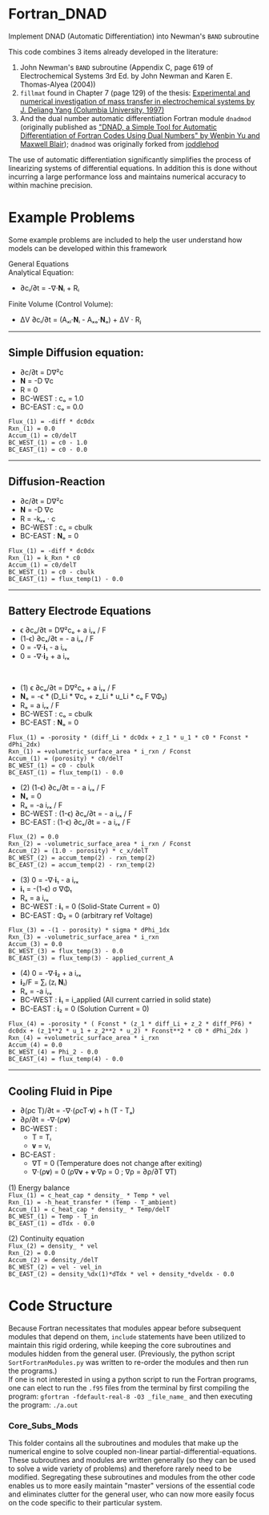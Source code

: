 # Fortran_DNAD
Implement DNAD (Automatic Differentiation) into Newman's `BAND` subroutine

This code combines 3 items already developed in the literature:
1. John Newman's `BAND` subroutine (Appendix C, page 619 of Electrochemical Systems 3rd Ed. by John Newman and Karen E. Thomas-Alyea (2004))
2. `fillmat` found in Chapter 7 (page 129) of the thesis: [Experimental and numerical investigation of mass transfer in electrochemical systems by J. Deliang Yang (Columbia University, 1997)](https://clio.columbia.edu/catalog/1987854?counter=1)
3. And the dual number automatic differentiation Fortran module `dnadmod` (originally published as ["DNAD, a Simple Tool for Automatic
Differentiation of Fortran Codes Using Dual Numbers" by Wenbin Yu and Maxwell Blair](https://www.sciencedirect.com/science/article/pii/S0010465513000027?casa_token=MpXIh34txb0AAAAA:vf9mYSrbAU3VNKE9MYdLnQkd2OpTSa2AW0D5sN9FNbCI9fkhPZw-UXEcbR_4-CYoKAwEXgXmivA)); `dnadmod` was originally forked from [joddlehod](https://github.com/joddlehod/dnad)

The use of automatic differentiation significantly simplifies the process of linearizing systems of differential equations. In addition this is done without incurring a large performance loss and maintains numerical accuracy to within machine precision.

# Example Problems
Some example problems are included to help the user understand how models can be developed within this framework

General Equations <br>
Analytical Equation: <br>
* ∂cᵢ/∂t = -∇⋅𝐍ᵢ + Rᵢ    <br>

Finite Volume (Control Volume): <br>
* ΔV ∂cᵢ/∂t = (Aₓᵢ⋅𝐍ᵢ - Aₓₒ⋅𝐍ₒ) + ΔV ⋅ Rⱼ    <br>

***
## Simple Diffusion equation:
* ∂c/∂t = D∇²c
* 𝐍 = -D ∇c
* R = 0
* BC-WEST : cₒ = 1.0
* BC-EAST : cₒ = 0.0


`Flux_(1) = -diff * dc0dx`  <br>
`Rxn_(1) = 0.0`             <br>
`Accum_(1) = c0/delT`       <br>
`BC_WEST_(1) = c0 - 1.0`    <br>
`BC_EAST_(1) = c0 - 0.0`    <br>

***
## Diffusion-Reaction
* ∂c/∂t = D∇²c
* 𝐍 = -D ∇c
* R = -kᵣₓ ⋅ c
* BC-WEST : cₒ = cbulk
* BC-EAST : 𝐍ₒ = 0

`Flux_(1) = -diff * dc0dx`  <br>
`Rxn_(1) = k_Rxn * c0`      <br>
`Accum_(1) = c0/delT`       <br>
`BC_WEST_(1) = c0 - cbulk`  <br>
`BC_EAST_(1) = flux_temp(1) - 0.0`  <br>

***
## Battery Electrode Equations
* ϵ ∂cₒ/∂t = D∇²cₒ + a iᵣₓ / F
* (1-ϵ) ∂cₓ/∂t = - a iᵣₓ / F
* 0 = -∇⋅𝐢₁ - a iᵣₓ
* 0 = -∇⋅𝐢₂ + a iᵣₓ

<br>

* (1) ϵ ∂cₒ/∂t = D∇²cₒ + a iᵣₓ / F
* 𝐍ₒ = -ϵ * (D_Li * ∇cₒ + z_Li * u_Li * cₒ F ∇Φ₂)
* Rₒ =  a iᵣₓ / F
* BC-WEST : cₒ = cbulk
* BC-EAST : 𝐍ₒ = 0

`Flux_(1) = -porosity * (diff_Li * dc0dx + z_1 * u_1 * c0 * Fconst * dPhi_2dx)` <br>
`Rxn_(1) = +volumetric_surface_area * i_rxn / Fconst` <br>
`Accum_(1) = (porosity) * c0/delT` <br>
`BC_WEST_(1) = c0 - cbulk` <br>
`BC_EAST_(1) = flux_temp(1) - 0.0` <br>

* (2) (1-ϵ) ∂cₓ/∂t = - a iᵣₓ / F
* 𝐍ₓ = 0
* Rₓ = -a iᵣₓ / F
* BC-WEST : (1-ϵ) ∂cₓ/∂t = - a iᵣₓ / F
* BC-EAST : (1-ϵ) ∂cₓ/∂t = - a iᵣₓ / F

`Flux_(2) = 0.0` <br>
`Rxn_(2) = -volumetric_surface_area * i_rxn / Fconst` <br>
`Accum_(2) = (1.0 - porosity) * c_x/delT` <br>
`BC_WEST_(2) = accum_temp(2) - rxn_temp(2)` <br>
`BC_EAST_(2) = accum_temp(2) - rxn_temp(2)` <br>


* (3) 0 = -∇⋅𝐢₁ - a iᵣₓ
* 𝐢₁ = -(1-ϵ) σ ∇Φ₁
* Rₓ =  a iᵣₓ
* BC-WEST : 𝐢₁ = 0                (Solid-State Current = 0)
* BC-EAST : Φ₂ = 0               (arbitrary ref Voltage)

`Flux_(3) = -(1 - porosity) * sigma * dPhi_1dx` <br>
`Rxn_(3) = -volumetric_surface_area * i_rxn` <br>
`Accum_(3) = 0.0` <br>
`BC_WEST_(3) = flux_temp(3) - 0.0` <br>
`BC_EAST_(3) = flux_temp(3) - applied_current_A` <br>


* (4) 0 = -∇⋅𝐢₂ + a iᵣₓ
* 𝐢₂/F = ∑ᵢ (zᵢ 𝐍ᵢ)
* Rₓ = -a iᵣₓ
* BC-WEST : 𝐢₁ = i_applied     (All current carried in solid state)
* BC-EAST : 𝐢₂ = 0             (Solution Current = 0)

`Flux_(4) = -porosity * ( Fconst * (z_1 * diff_Li + z_2 * diff_PF6) * dc0dx + (z_1**2 * u_1 + z_2**2 * u_2) * Fconst**2 * c0 * dPhi_2dx )` <br>
`Rxn_(4) = +volumetric_surface_area * i_rxn` <br>
`Accum_(4) = 0.0` <br>
`BC_WEST_(4) = Phi_2 - 0.0` <br>
`BC_EAST_(4) = flux_temp(4) - 0.0` <br>

------------------------------------------------------------------------------------------------------------------------
## Cooling Fluid in Pipe
* ∂(ρc T)/∂t = -∇⋅(ρcT⋅𝐯) + h (T - Tₐ)
* ∂ρ/∂t = -∇⋅(ρ𝐯)
* BC-WEST :
  * T = Tᵢ
  * 𝐯 = vᵢ
* BC-EAST :
  * ∇T = 0      (Temperature does not change after exiting)
  * ∇⋅(ρ𝐯) = 0  (ρ∇𝐯 + 𝐯⋅∇ρ = 0 ; ∇ρ = ∂ρ/∂T ∇T)

(1) Energy balance <br>
`Flux_(1) = c_heat_cap * density_ * Temp * vel` <br>
`Rxn_(1) = -h_heat_transfer * (Temp - T_ambient)` <br>
`Accum_(1) = c_heat_cap * density_ * Temp/delT` <br>
`BC_WEST_(1) = Temp - T_in` <br>
`BC_EAST_(1) = dTdx - 0.0` <br>

(2) Continuity equation <br>
`Flux_(2) = density_ * vel` <br>
`Rxn_(2) = 0.0` <br>
`Accum_(2) = density_/delT` <br>
`BC_WEST_(2) = vel - vel_in` <br>
`BC_EAST_(2) = density_%dx(1)*dTdx * vel + density_*dveldx - 0.0` <br>


# Code Structure
Because Fortran necessitates that modules appear before subsequent modules that depend on them, `include` statements have been utilized to maintain this rigid ordering, while keeping the core subroutines and modules hidden from the general user.
(Previously, the python script `SortFortranModules.py` was written to re-order the modules and then run the programs.) <br>
If one is not interested in using a python script to run the Fortran programs, one can elect to run the `.f95` files from the terminal by first compiling the program: `gfortran -fdefault-real-8 -O3 _file_name_` and then executing the program: `./a.out`

### Core_Subs_Mods
This folder contains all the subroutines and modules that make up the numerical engine to solve coupled non-linear partial-differential-equations. These subroutines and modules are written generally (so they can be used to solve a wide variety of problems) and therefore rarely need to be modified. Segregating these subroutines and modules from the other code enables us to more easily maintain "master" versions of the essential code and eliminates clutter for the general user, who can now more easily focus on the code specific to their particular system.
